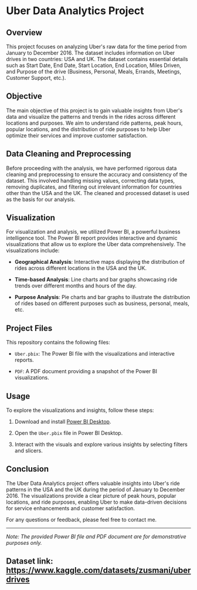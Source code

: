 # Uber Data Analytics Project

## Overview

This project focuses on analyzing Uber's raw data for the time period from January to December 2016. The dataset includes information on Uber drives in two countries: USA and UK. The dataset contains essential details such as Start Date, End Date, Start Location, End Location, Miles Driven, and Purpose of the drive (Business, Personal, Meals, Errands, Meetings, Customer Support, etc.).

## Objective

The main objective of this project is to gain valuable insights from Uber's data and visualize the patterns and trends in the rides across different locations and purposes. We aim to understand ride patterns, peak hours, popular locations, and the distribution of ride purposes to help Uber optimize their services and improve customer satisfaction.

## Data Cleaning and Preprocessing

Before proceeding with the analysis, we have performed rigorous data cleaning and preprocessing to ensure the accuracy and consistency of the dataset. This involved handling missing values, correcting data types, removing duplicates, and filtering out irrelevant information for countries other than the USA and the UK. The cleaned and processed dataset is used as the basis for our analysis.

## Visualization

For visualization and analysis, we utilized Power BI, a powerful business intelligence tool. The Power BI report provides interactive and dynamic visualizations that allow us to explore the Uber data comprehensively. The visualizations include:

- **Geographical Analysis**: Interactive maps displaying the distribution of rides across different locations in the USA and the UK.

- **Time-based Analysis**: Line charts and bar graphs showcasing ride trends over different months and hours of the day.

- **Purpose Analysis**: Pie charts and bar graphs to illustrate the distribution of rides based on different purposes such as business, personal, meals, etc.

## Project Files

This repository contains the following files:

- `Uber.pbix`: The Power BI file with the visualizations and interactive reports.

- `PDF`: A PDF document providing a snapshot of the Power BI visualizations.

## Usage

To explore the visualizations and insights, follow these steps:

1. Download and install [Power BI Desktop](https://powerbi.microsoft.com/desktop/).

2. Open the `Uber.pbix` file in Power BI Desktop.

3. Interact with the visuals and explore various insights by selecting filters and slicers.

## Conclusion

The Uber Data Analytics project offers valuable insights into Uber's ride patterns in the USA and the UK during the period of January to December 2016. The visualizations provide a clear picture of peak hours, popular locations, and ride purposes, enabling Uber to make data-driven decisions for service enhancements and customer satisfaction.

For any questions or feedback, please feel free to contact me.

---
*Note: The provided Power BI file and PDF document are for demonstrative purposes only.*
## Dataset link: https://www.kaggle.com/datasets/zusmani/uberdrives